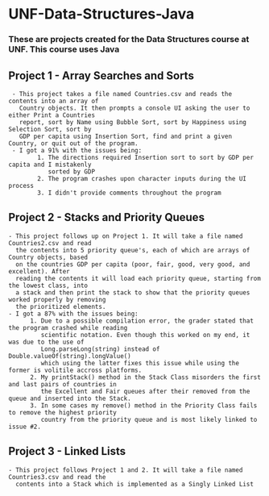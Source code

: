 # UNF-Data-Structures-Java
### These are projects created for the Data Structures course at UNF. This course uses Java

## Project 1 - Array Searches and Sorts
     - This project takes a file named Countries.csv and reads the contents into an array of
       Country objects. It then prompts a console UI asking the user to either Print a Countries
       report, sort by Name using Bubble Sort, sort by Happiness using Selection Sort, sort by
       GDP per capita using Insertion Sort, find and print a given Country, or quit out of the program.
     - I got a 91% with the issues being:
            1. The directions required Insertion sort to sort by GDP per capita and I mistakenly
               sorted by GDP
            2. The program crashes upon character inputs during the UI process
            3. I didn't provide comments throughout the program
    
## Project 2 - Stacks and Priority Queues
    - This project follows up on Project 1. It will take a file named Countries2.csv and read
      the contents into 5 priority queue's, each of which are arrays of Country objects, based
      on the countries GDP per capita (poor, fair, good, very good, and excellent). After
      reading the contents it will load each priority queue, starting from the lowest class, into
      a stack and then print the stack to show that the priority queues worked properly by removing
      the prioritized elements.
    - I got a 87% with the issues being:
          1. Due to a possible compilation error, the grader stated that the program crashed while reading
             scientific notation. Even though this worked on my end, it was due to the use of
             Long.parseLong(string) instead of Double.valueOf(string).longValue()
             which using the latter fixes this issue while using the former is volitile accross platforms.
          2. My printStack() method in the Stack Class misorders the first and last pairs of countries in 
             the Excellent and Fair queues after their removed from the queue and inserted into the Stack.
          3. In some cases my remove() method in the Priority Class fails to remove the highest priority
             country from the priority queue and is most likely linked to issue #2.
    
## Project 3 - Linked Lists
    - This project follows Project 1 and 2. It will take a file named Countries3.csv and read the
      contents into a Stack which is implemented as a Singly Linked List
    
